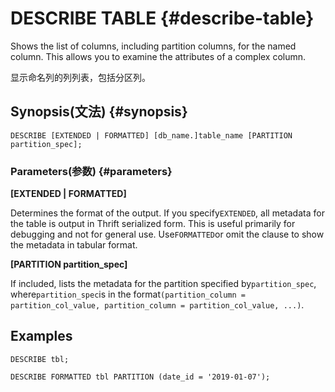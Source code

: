 # DESCRIBE TABLE {#describe-table}

Shows the list of columns, including partition columns, for the named column. This allows you to examine the attributes of a complex column.

显示命名列的列列表，包括分区列。

## Synopsis\(文法\) {#synopsis}

```
DESCRIBE [EXTENDED | FORMATTED] [db_name.]table_name [PARTITION partition_spec];
```

### Parameters\(参数\) {#parameters}



**\[EXTENDED \| FORMATTED\]**

Determines the format of the output. If you specify`EXTENDED`, all metadata for the table is output in Thrift serialized form. This is useful primarily for debugging and not for general use. Use`FORMATTED`or omit the clause to show the metadata in tabular format.



**\[PARTITION partition\_spec\]**

If included, lists the metadata for the partition specified by`partition_spec`, where`partition_spec`is in the format`(partition_column = partition_col_value, partition_column = partition_col_value, ...)`.

## 

## Examples

```
DESCRIBE tbl;

DESCRIBE FORMATTED tbl PARTITION (date_id = '2019-01-07');
```



